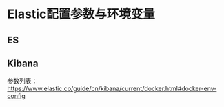 # **Elastic配置参数与环境变量**

## ES

 

## Kibana

参数列表：https://www.elastic.co/guide/cn/kibana/current/docker.html#docker-env-config

